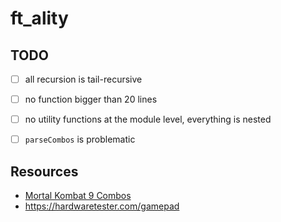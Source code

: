 # ft_ality

## TODO

-   [ ] all recursion is tail-recursive
-   [ ] no function bigger than 20 lines
-   [ ] no utility functions at the module level, everything is nested

-   [ ] `parseCombos` is problematic

## Resources

-   [Mortal Kombat 9 Combos](https://www.eventhubs.com/guides/2012/nov/30/mortal-kombat-9-moves-characters-combos-and-strategy-guides/)
-   https://hardwaretester.com/gamepad
